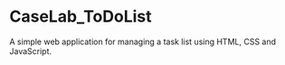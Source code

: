 # CaseLab_ToDoList
A simple web application for managing a task list using HTML, CSS and JavaScript.

